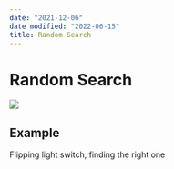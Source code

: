 ```yaml
---
date: "2021-12-06"
date modified: "2022-06-15"
title: Random Search
---
```


# Random Search
![](https://i.imgur.com/3k2LiU3.png)

## Example
Flipping light switch, finding the right one
